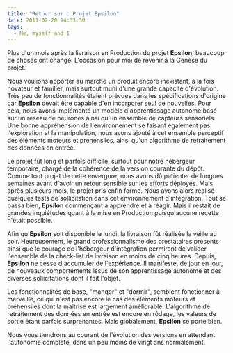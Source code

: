 ```yaml
---
title: "Retour sur : Projet Epsilon"
date: 2011-02-20 14:33:30
tags:
  - Me, myself and I
---
```


Plus d'un mois après la livraison en Production du projet **Epsilon**, beaucoup de choses ont changé. L'occasion pour moi de revenir à la Genèse du projet.

<!-- more -->

Nous voulions apporter au marché un produit encore inexistant, à la fois novateur et familier, mais surtout muni d'une grande capacité d'évolution. Très peu de fonctionnalités étaient prévues dans les spécifications d'origine car **Epsilon** devait être capable d'en incorporer seul de nouvelles. Pour cela, nous avons implémenté un modèle d'apprentissage autonome basé sur un réseau de neurones ainsi qu'un ensemble de capteurs sensoriels. Une bonne appréhension de l'environnement se faisant également pas l'exploration et la manipulation, nous avons ajouté à cet ensemble perceptif des éléments moteurs et préhensiles, ainsi qu'un algorithme de retraitement des données en entrée.

Le projet fût long et parfois difficile, surtout pour notre hébergeur temporaire, chargé de la cohérence de la version courante du dépôt. Comme tout projet de cette envergure, nous avons dû patienter de longues semaines avant d'avoir un retour sensible sur les efforts déployés. Mais après plusieurs mois, le projet pris enfin forme. Nous avons alors réalisé quelques tests de sollicitation dans cet environnement d'intégration. Tout se passa bien, **Epsilon** commençant à apprendre et à réagir. Mais il restait de grandes inquiétudes quant à la mise en Production puisqu'aucune recette n'était possible.

Afin qu'**Epsilon** soit disponible le lundi, la livraison fût réalisée la veille au soir. Heureusement, le grand professionnalisme des prestataires présents ainsi que le courage de l'hébergeur d'intégration permirent de valider l'ensemble de la check-list de livraison en moins de cinq heures. Depuis, **Epsilon** ne cesse d'accumuler de l'expérience. Il manifeste, de jour en jour, de nouveaux comportements issus de son apprentissage autonome et des diverses sollicitations dont il fait l'objet.

Les fonctionnalités de base, "manger" et "dormir", semblent fonctionner à merveille, ce qui n'est pas encore le cas des éléments moteurs et préhensiles dont la maîtrise est largement améliorable. L'algorithme de retraitement des données en entrée est encore en rôdage, les valeurs de sortie étant parfois surprenantes. Mais globalement, **Epsilon** se porte bien.

Nous vous tiendrons au courant de l'évolution des versions en attendant l'autonomie complète, dans un peu moins de vingt ans normalement.
